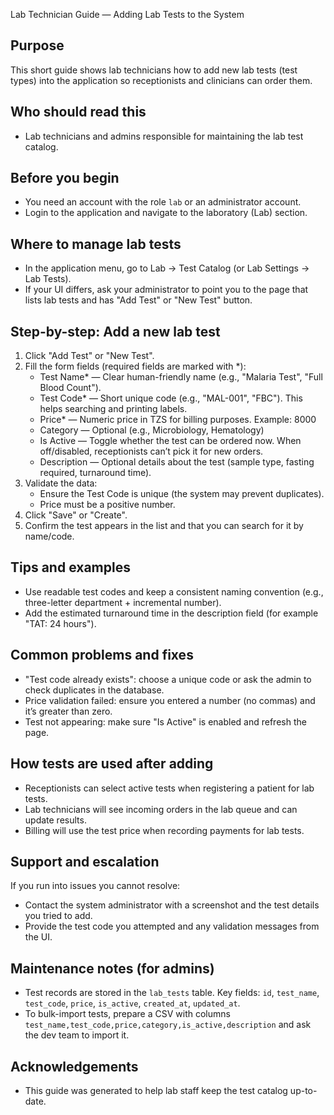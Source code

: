 Lab Technician Guide — Adding Lab Tests to the System

Purpose
-------
This short guide shows lab technicians how to add new lab tests (test types) into the application so receptionists and clinicians can order them.

Who should read this
---------------------
- Lab technicians and admins responsible for maintaining the lab test catalog.

Before you begin
----------------
- You need an account with the role `lab` or an administrator account.
- Login to the application and navigate to the laboratory (Lab) section.

Where to manage lab tests
-------------------------
- In the application menu, go to Lab -> Test Catalog (or Lab Settings -> Lab Tests).
- If your UI differs, ask your administrator to point you to the page that lists lab tests and has "Add Test" or "New Test" button.

Step-by-step: Add a new lab test
--------------------------------
1. Click "Add Test" or "New Test".
2. Fill the form fields (required fields are marked with *):
   - Test Name* — Clear human-friendly name (e.g., "Malaria Test", "Full Blood Count").
   - Test Code* — Short unique code (e.g., "MAL-001", "FBC"). This helps searching and printing labels.
   - Price* — Numeric price in TZS for billing purposes. Example: 8000
   - Category — Optional (e.g., Microbiology, Hematology)
   - Is Active — Toggle whether the test can be ordered now. When off/disabled, receptionists can’t pick it for new orders.
   - Description — Optional details about the test (sample type, fasting required, turnaround time).
3. Validate the data:
   - Ensure the Test Code is unique (the system may prevent duplicates).
   - Price must be a positive number.
4. Click "Save" or "Create".
5. Confirm the test appears in the list and that you can search for it by name/code.

Tips and examples
------------------
- Use readable test codes and keep a consistent naming convention (e.g., three-letter department + incremental number).
- Add the estimated turnaround time in the description field (for example "TAT: 24 hours").

Common problems and fixes
-------------------------
- "Test code already exists": choose a unique code or ask the admin to check duplicates in the database.
- Price validation failed: ensure you entered a number (no commas) and it’s greater than zero.
- Test not appearing: make sure "Is Active" is enabled and refresh the page.

How tests are used after adding
------------------------------
- Receptionists can select active tests when registering a patient for lab tests.
- Lab technicians will see incoming orders in the lab queue and can update results.
- Billing will use the test price when recording payments for lab tests.

Support and escalation
----------------------
If you run into issues you cannot resolve:
- Contact the system administrator with a screenshot and the test details you tried to add.
- Provide the test code you attempted and any validation messages from the UI.

Maintenance notes (for admins)
------------------------------
- Test records are stored in the `lab_tests` table. Key fields: `id`, `test_name`, `test_code`, `price`, `is_active`, `created_at`, `updated_at`.
- To bulk-import tests, prepare a CSV with columns `test_name,test_code,price,category,is_active,description` and ask the dev team to import it.

Acknowledgements
----------------
- This guide was generated to help lab staff keep the test catalog up-to-date.

